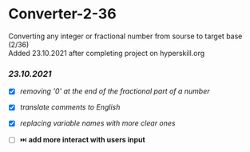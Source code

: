 # Converter-2-36
 Converting any integer or fractional number from sourse to target base (2/36)\
 Added 23.10.2021 after completing project on hyperskill.org

### *23.10.2021*
- [x] *removing '0' at the end of the fractional part of a number*
- [x] *translate comments to English*
- [x] *replacing variable names with more сlear ones*
- [ ] :next_track_button: **add more interact with users input**


 